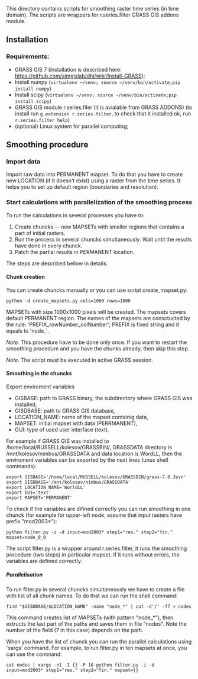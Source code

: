 
This directory contains scripts for smoothing raster time series (in time domain).
The scripts are wrappers for r.series.filter GRASS GIS addons module. 

## Installation

### Requirements:

* GRASS GIS 7 (installation is described here: https://github.com/simgislab/dhi/wiki/Install-GRASS);
* Install numpy (```virtualenv ~/venv; source ~/venv/bin/activate;pip install numpy```)
* Install scipy (```virtualenv ~/venv; source ~/venv/bin/activate;pip install scipy```)
* GRASS GIS module r.series.filer (it is avialable from GRASS ADDONS) (to install run ```g.extension r.series.filter```, to check that it installed ok, run ```r.series.filter help```)
* (optional) Linux system for parallel computing;

## Smoothing procedure

### Import data

Import raw data into PERMANENT mapset. To do that you have to create new LOCATION (if it doesn't exist) using a raster
from the time series. It helps you to set up default region (boundaries and resolution).

### Start calculations with parallelization of the smoothing process

To run the calculations in several processes you have to:

1. Create chuncks -- new MAPSETs with smaller regions that contains a part of initial rasters.
2. Run the process in several chuncks simultaneously. Wait until the results have done in every chunck.
3. Patch the partial results in PERMANENT location.

The steps are described bellow in details.

#### Chunk creation
You  can create chuncks manually or you can use script create_mapset.py:

```
python -d create_mapsets.py cols=1000 rows=1000
```
MAPSETs with size 1000x1000 pixels will be created. The mapsets covers default PERMANENT region. The names of the mapsets 
are consctucted by the rule: 'PREFIX_rowNumber_colNumber'; PREFIX is fixed string and it equals to 'node_'.

*Note.* This procedure have to be done only once. If you want to restart the smoothing procedure and you have the chunks already,
then skip this step.

*Note.* The script must be executed in active GRASS seesion.

#### Smoothing in the chuncks

Export enviroment variables 
 * GISBASE: path to GRASS binary, the subdirectory where GRASS GIS was installed, 
 * GISDBASE: path to GRASS GIS database, 
 * LOCATION_NAME: name of the mapset containig data,
 * MAPSET: initial mapset with data (PERRMANENT),
 * GUI: type of used user interface (text).

For example if GRASS GIS was installed to /home/local/RUSSELL/kolesov/GRASSBIN/,
GRASSDATA directory is /mnt/kolesov/nimbus/GRASSDATA and data location is  WordLL,
then the enviroment variables can be exported by the next lines (unux shell commands):
 
```
export GISBASE='/home/local/RUSSELL/kolesov/GRASSBIN/grass-7.0.3svn'
export GISDBASE='/mnt/kolesov/nimbus/GRASSDATA'
export LOCATION_NAME='WorldLL'
export GUI='text'
export MAPSET='PERMANENT'
```

To check if the variables are difined correctly you can run smoothing in one
chunck (for example for upper-left node, assume that input rasters have prefix "mod2003*"):
```
python filter.py -i -d input=mod2003* step1="res." step2="fin." mapset=node_0_0
```
The script filter.py is a wrapper around r.series.filter, it runs the smoothing procedure (two steps)
in particular mapset. If it runs without errors, the variables are defined correctly.


##### Parallelisation
To run filter.py in several chuncks simultaneously we have to create a file with list of  all chunk names.
To do that we can run the shell command:
```
find "$GISDBASE/$LOCATION_NAME" -name "node_*" | cut -d'/' -f7 > nodes
```
This command creates list of MAPSETs (with pattern "node_*"), then extructs the last part of the paths and saves them
in file "nodes". Note the number of the field (7 in this case) depends on the path.

When you have the list of chunck you can run the parallel calculations using 'xargs' command. For example,
to run filter.py in ten mapsets at once, you can use the command:
```
cat nodes | xargs -n1 -I {} -P 10 python filter.py -i -d input=mod2003* step1="res." step2="fin." mapset={}
```
